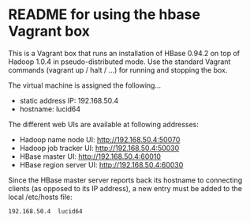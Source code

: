 # README for using the hbase Vagrant box

This is a Vagrant box that runs an installation of HBase 0.94.2 on top of Hadoop 1.0.4 in pseudo-distributed mode. Use the standard Vagrant commands (vagrant up / halt / ...) for running and stopping the box.

The virtual machine is assigned the following...
* static address IP: 192.168.50.4
* hostname: lucid64

The different web UIs are available at following addresses:

* Hadoop name node UI: http://192.168.50.4:50070
* Hadoop job tracker UI: http://192.168.50.4:50030
* HBase master UI: http://192.168.50.4:60010
* HBase region server UI: http://192.168.50.4:60030

Since the HBase master server reports back its hostname to connecting clients (as opposed to its IP address), a new entry must be added to the local /etc/hosts file:

    192.168.50.4  lucid64
